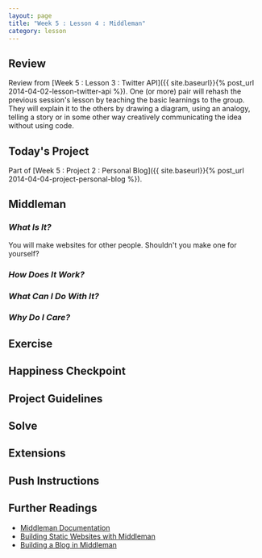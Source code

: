 ```yaml
---
layout: page
title: "Week 5 : Lesson 4 : Middleman"
category: lesson
---
```


## Review

Review from [Week 5 : Lesson 3 : Twitter API]({{ site.baseurl}}{% post_url 2014-04-02-lesson-twitter-api %}).  One (or more) pair will rehash the previous session's lesson by teaching the basic learnings to the group.  They will explain it to the others by drawing a diagram, using an analogy, telling a story or in some other way creatively communicating the idea without using code.

## Today's Project<a name="todays-project"></a>

Part of [Week 5 : Project 2 : Personal Blog]({{ site.baseurl}}{% post_url 2014-04-04-project-personal-blog %}).

## Middleman

### _What Is It?_
You will make websites for other people.  Shouldn't you make one for yourself?

### _How Does It Work?_

### _What Can I Do With It?_

### _Why Do I Care?_

## Exercise

## Happiness Checkpoint

## Project Guidelines

## Solve

## Extensions

## Push Instructions

## Further Readings

* [Middleman Documentation](http://middlemanapp.com/)
* [Building Static Websites with Middleman](http://12devs.co.uk/articles/204/)
* [Building a Blog in Middleman](http://designbyjoel.com/blog/2012-10-20-building-a-blog-in-middleman/)

